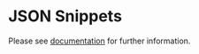 ﻿# JSON Snippets

Please see [documentation](https://github.com/josefpihrt.github.io/docs/snippetica/vscode) for further information\.